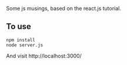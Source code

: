 Some js musings, based on the react.js tutorial. 

## To use

```
npm install
node server.js
```

And visit http://localhost:3000/
